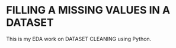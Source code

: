 
# FILLING A MISSING VALUES IN A DATASET 

This is my EDA work on  DATASET  CLEANING using Python.


